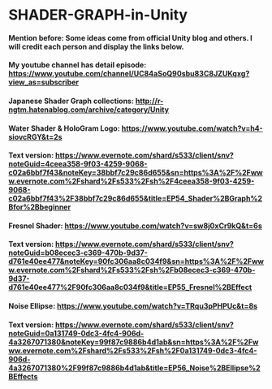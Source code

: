 # SHADER-GRAPH-in-Unity

#### Mention before: Some ideas come from official Unity blog and others. I will credit each person and display the links below.

#### My youtube channel has detail episode: https://www.youtube.com/channel/UC84aSoQ90sbu83C8JZUKqxg?view_as=subscriber

#### Japanese Shader Graph collections: http://r-ngtm.hatenablog.com/archive/category/Unity

#### Water Shader & HoloGram Logo: https://www.youtube.com/watch?v=h4-siovcRGY&t=2s
#### Text version: https://www.evernote.com/shard/s533/client/snv?noteGuid=4ceea358-9f03-4259-9068-c02a6bbf7f43&noteKey=38bbf7c29c86d655&sn=https%3A%2F%2Fwww.evernote.com%2Fshard%2Fs533%2Fsh%2F4ceea358-9f03-4259-9068-c02a6bbf7f43%2F38bbf7c29c86d655&title=EP54_Shader%2BGraph%2Bfor%2Bbeginner

#### Fresnel Shader: https://www.youtube.com/watch?v=sw8j0xCr9kQ&t=6s
#### Text version: https://www.evernote.com/shard/s533/client/snv?noteGuid=b08ecec3-c369-470b-9d37-d761e40ee477&noteKey=90fc306aa8c034f9&sn=https%3A%2F%2Fwww.evernote.com%2Fshard%2Fs533%2Fsh%2Fb08ecec3-c369-470b-9d37-d761e40ee477%2F90fc306aa8c034f9&title=EP55_Fresnel%2BEffect

#### Noise Ellipse: https://www.youtube.com/watch?v=TRqu3pPHPUc&t=8s
#### Text version: https://www.evernote.com/shard/s533/client/snv?noteGuid=0a131749-0dc3-4fc4-906d-4a3267071380&noteKey=99f87c9886b4d1ab&sn=https%3A%2F%2Fwww.evernote.com%2Fshard%2Fs533%2Fsh%2F0a131749-0dc3-4fc4-906d-4a3267071380%2F99f87c9886b4d1ab&title=EP56_Noise%2BEllipse%2BEffects
